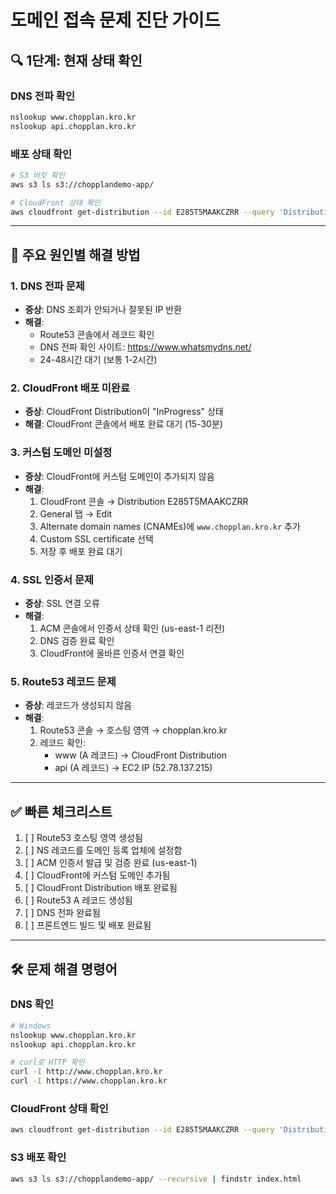 # 도메인 접속 문제 진단 가이드

## 🔍 1단계: 현재 상태 확인

### DNS 전파 확인
```bash
nslookup www.chopplan.kro.kr
nslookup api.chopplan.kro.kr
```

### 배포 상태 확인
```bash
# S3 버킷 확인
aws s3 ls s3://chopplandemo-app/

# CloudFront 상태 확인
aws cloudfront get-distribution --id E285T5MAAKCZRR --query 'Distribution.Status'
```

---

## 🐛 주요 원인별 해결 방법

### 1. DNS 전파 문제
- **증상**: DNS 조회가 안되거나 잘못된 IP 반환
- **해결**: 
  - Route53 콘솔에서 레코드 확인
  - DNS 전파 확인 사이트: https://www.whatsmydns.net/
  - 24-48시간 대기 (보통 1-2시간)

### 2. CloudFront 배포 미완료
- **증상**: CloudFront Distribution이 "InProgress" 상태
- **해결**: CloudFront 콘솔에서 배포 완료 대기 (15-30분)

### 3. 커스텀 도메인 미설정
- **증상**: CloudFront에 커스텀 도메인이 추가되지 않음
- **해결**: 
  1. CloudFront 콘솔 → Distribution E285T5MAAKCZRR
  2. General 탭 → Edit
  3. Alternate domain names (CNAMEs)에 `www.chopplan.kro.kr` 추가
  4. Custom SSL certificate 선택
  5. 저장 후 배포 완료 대기

### 4. SSL 인증서 문제
- **증상**: SSL 연결 오류
- **해결**:
  1. ACM 콘솔에서 인증서 상태 확인 (us-east-1 리전)
  2. DNS 검증 완료 확인
  3. CloudFront에 올바른 인증서 연결 확인

### 5. Route53 레코드 문제
- **증상**: 레코드가 생성되지 않음
- **해결**:
  1. Route53 콘솔 → 호스팅 영역 → chopplan.kro.kr
  2. 레코드 확인:
     - www (A 레코드) → CloudFront Distribution
     - api (A 레코드) → EC2 IP (52.78.137.215)

---

## ✅ 빠른 체크리스트

1. [ ] Route53 호스팅 영역 생성됨
2. [ ] NS 레코드를 도메인 등록 업체에 설정함
3. [ ] ACM 인증서 발급 및 검증 완료 (us-east-1)
4. [ ] CloudFront에 커스텀 도메인 추가됨
5. [ ] CloudFront Distribution 배포 완료됨
6. [ ] Route53 A 레코드 생성됨
7. [ ] DNS 전파 완료됨
8. [ ] 프론트엔드 빌드 및 배포 완료됨

---

## 🛠️ 문제 해결 명령어

### DNS 확인
```bash
# Windows
nslookup www.chopplan.kro.kr
nslookup api.chopplan.kro.kr

# curl로 HTTP 확인
curl -I http://www.chopplan.kro.kr
curl -I https://www.chopplan.kro.kr
```

### CloudFront 상태 확인
```bash
aws cloudfront get-distribution --id E285T5MAAKCZRR --query 'Distribution.{Status:Status,DomainName:DomainName,Aliases:Aliases.Items}'
```

### S3 배포 확인
```bash
aws s3 ls s3://chopplandemo-app/ --recursive | findstr index.html
```

